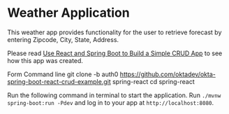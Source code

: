 # Weather Application
 
This weather app provides functionality for the user to retrieve forecast by entering Zipcode, City, State, Address.

Please read [Use React and Spring Boot to Build a Simple CRUD App](https://developer.okta.com/blog/2022/06/17/simple-crud-react-and-spring-boot) to see how this app was created.

Form Command line
git clone -b auth0 https://github.com/oktadev/okta-spring-boot-react-crud-example.git spring-react
cd spring-react

Run the following command in terminal to start the application.
Run `./mvnw spring-boot:run -Pdev` and log in to your app at `http://localhost:8080`.

